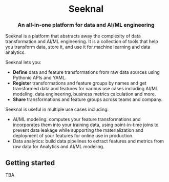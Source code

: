 <html>
    <h1 align="center">
        Seeknal
    </h1>
    <h3 align="center">
        An all-in-one platform for data and AI/ML engineering
    </h3>
</html>

Seeknal is a platform that abstracts away the complexity of data transformation and AI/ML engineering. It is a collection of tools that help you transform data, store it, and use it for machine learning and data analytics.

Seeknal lets you:

- **Define** data and feature transformations from raw data sources using Pythonic APIs and YAML.
- **Register** transformations and feature groups by names and get transformed data and features for various use cases including AI/ML modeling, data engineering, business metrics calculation and more.
- **Share** transformations and feature groups across teams and company.

Seeknal is useful in multiple use cases including:

- AI/ML modeling: computes your feature transformations and incorporates them into your training data, using point-in-time joins to prevent data leakage while supporting the materialization and deployment of your features for online use in production.
- Data analytics: build data pipelines to extract features and metrics from raw data for Analytics and AI/ML modeling.

## Getting started

TBA